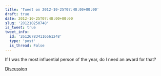 ```yaml
---
title: 'Tweet on 2012-10-25T07:48:00+00:00'
draft: true
date: 2012-10-25T07:48:00+00:00
slug: '201210250748'
is_tweet: true
tweet_info:
  id: '261267834116661248'
  type: 'post'
  is_thread: False
---
```




If I was the most influential person of the year, do I need an award for that?

[Discussion](https://x.com/sytelus/status/261267834116661248)
